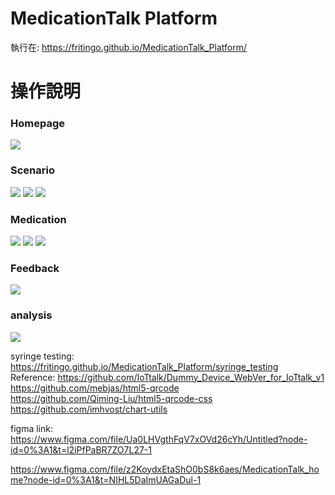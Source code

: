 # MedicationTalk Platform

執行在: https://fritingo.github.io/MedicationTalk_Platform/

# 操作說明
### Homepage
![](https://i.imgur.com/NYm1xY9.png)

### Scenario

![](https://i.imgur.com/CGA2SCG.png)
![](https://i.imgur.com/WVvBOXn.png)
![](https://i.imgur.com/sWUaG5d.png)

### Medication

![](https://i.imgur.com/P28nT5y.png)
![](https://i.imgur.com/BeguZsb.png)
![](https://i.imgur.com/Eed7PU6.png)


### Feedback

![](https://i.imgur.com/fwhefWn.png)

### analysis

![](https://i.imgur.com/MmzjQ9g.png)



syringe testing:
https://fritingo.github.io/MedicationTalk_Platform/syringe_testing
<br>
Reference:
https://github.com/IoTtalk/Dummy_Device_WebVer_for_IoTtalk_v1
<br>
https://github.com/mebjas/html5-qrcode
<br>
https://github.com/Qiming-Liu/html5-qrcode-css
<br>
https://github.com/imhvost/chart-utils


figma link:
https://www.figma.com/file/Ua0LHVgthFqV7xOVd26cYh/Untitled?node-id=0%3A1&t=l2iPfPaBR7ZO7L27-1


https://www.figma.com/file/z2KoydxEtaShO0bS8k6aes/MedicationTalk_home?node-id=0%3A1&t=NIHL5DaImUAGaDul-1
